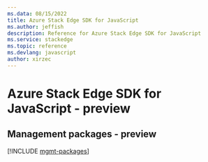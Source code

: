 ```yaml
---
ms.data: 08/15/2022
title: Azure Stack Edge SDK for JavaScript
ms.author: jeffish
description: Reference for Azure Stack Edge SDK for JavaScript
ms.service: stackedge
ms.topic: reference
ms.devlang: javascript
author: xirzec
---
```

# Azure Stack Edge SDK for JavaScript - preview

## Management packages - preview
[!INCLUDE [mgmt-packages](stack-edge-mgmt-index.md)]
